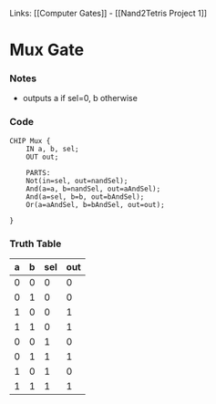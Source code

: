 Links: [[Computer Gates]] - [[Nand2Tetris Project 1]]
# Mux Gate
### Notes
- outputs a if sel=0, b otherwise
### Code
```
CHIP Mux {
    IN a, b, sel;
    OUT out;

    PARTS:
	Not(in=sel, out=nandSel);
    And(a=a, b=nandSel, out=aAndSel);
	And(a=sel, b=b, out=bAndSel);
	Or(a=aAndSel, b=bAndSel, out=out);
	
}
```
### Truth Table

a|b|sel|out
--|--|--|--
 0|0|0|0
 0|1|0|0
 1|0|0|1
 1|1|0|1
 0|0|1|0
 0|1|1|1
 1|0|1|0
 1|1|1|1
